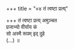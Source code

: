 +++
title = "०४ तं त्वष्टा प्रत्य्"

+++
तं त्वष्टा प्रत्य् अमुञ्चत  
प्रजाभ्यो वीर्याय कं  
सो अस्मै रूपम् इद् दुहे  
(…) ॥
